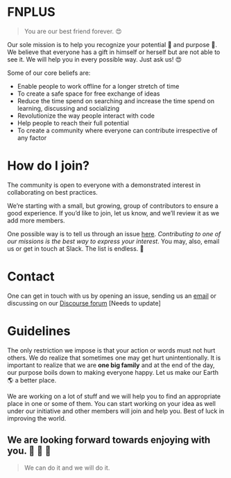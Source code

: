 # FNPLUS

> You are our best friend forever. :heart_eyes: 

Our sole mission is to help you recognize your potential :muscle:  and purpose :musical_note:. We believe that everyone has a gift in himself or herself but are not able to see it. We will help you in every possible way. Just ask us! :heart_eyes: 

Some of our core beliefs are:
* Enable people to work offline for a longer stretch of time
* To create a safe space for free exchange of ideas
* Reduce the time spend on searching and increase the time spend on learning, discussing and socializing
* Revolutionize the way people interact with code
* Help people to reach their full potential
* To create a community where everyone can contribute irrespective of any factor

# How do I join?

The community is open to everyone with a demonstrated interest in collaborating on best practices.

We’re starting with a small, but growing, group of contributors to ensure a good experience. If you’d like to join, let us know, and we’ll review it as we add more members.

One possible way is to tell us through an issue [here](https://github.com/fnplus/join_fnplus/issues/new). _Contributing to one of our missions is the best way to express your interest_. You may, also, email us or get in touch at Slack. The list is endless. :rocket: 

# Contact

One can get in touch with us by opening an issue, sending us an [email](mailto:support@fnplus.xyz) or discussing on our [Discourse forum](https://fnplus.xyz) [Needs to update]

# Guidelines

The only restriction we impose is that your action or words must not hurt others. We do realize that sometimes one may get hurt unintentionally. It is important to realize that we are **one big family** and at the end of the day, our purpose boils down to making everyone happy. Let us make our Earth :earth_americas: a better place.

We are working on a lot of stuff and we will help you to find an appropriate place in one or some of them. You can start working on your idea as well under our initiative and other members will join and help you. Best of luck in improving the world.

## We are looking forward towards enjoying with you. :wine_glass: :cake: :dancer: 

> We can do it and we will do it. 


